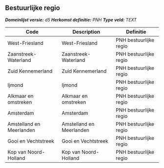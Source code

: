 ﻿## Bestuurlijke regio

*__Domeinlijst versie:__ d5*
*__Herkomst definitie:__ PNH*
*__Type veld:__ TEXT*

|__Code__ |__Description__ |__Definitie__	|
|	---	|	---	|   ---	| 
| West-Friesland | West-Friesland | PNH bestuurlijke regio |
| Zaanstreek-Waterland | Zaanstreek-Waterland | PNH bestuurlijke regio |
| Zuid Kennemerland | Zuid Kennemerland | PNH bestuurlijke regio |
| Ijmond | Ijmond | PNH bestuurlijke regio |
| Alkmaar en omstreken | Alkmaar en omstreken | PNH bestuurlijke regio |
| Amsterdam | Amsterdam | PNH bestuurlijke regio |
| Amstelland en Meerlanden | Amstelland en Meerlanden | PNH bestuurlijke regio |
| Gooi en Vechtstreek | Gooi en Vechtstreek | PNH bestuurlijke regio |
| Kop van Noord-Holland | Kop van Noord-Holland | PNH bestuurlijke regio |
